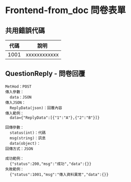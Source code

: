 # Frontend-from_doc 問卷表單

## 共用錯誤代碼
|代碼|說明|
|---|-----|
|1001|xxxxxxxxxxxx|

## QuestionReply - 問卷回覆
```
MetHod：POST
傳入參數：
  data：JSON
傳入JSON：
  ReplyData(json)：回覆內容
傳入範例：
  data={"ReplyData":[{"1":"A"},{"2":"B"}]}
```

```
回傳參數：
  status(int)：代碼
  msg(string)：訊息
  data(object)：
回傳方式：JSON
```

```
成功範例：
  {"status":200,"msg":"成功","data":{}}
失敗範例：
  {"status":1001,"msg":"傳入資料異常","data":{}}
```
